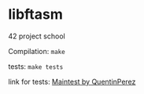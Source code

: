 # libftasm
42 project school

Compilation: ```make```

tests: ```make tests```

link for tests:
[Maintest by QuentinPerez](https://github.com/QuentinPerez/Maintest/)